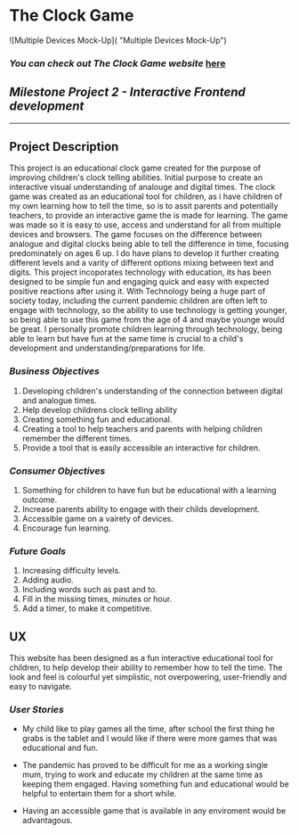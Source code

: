 # **The Clock Game**

![Multiple Devices Mock-Up]( "Multiple Devices Mock-Up")

### **_You can check out The Clock Game website_** [here](https://)

## **_Milestone Project 2 - Interactive Frontend development_**
---
## **Project Description**
This project is an educational clock game created for the purpose of improving children's clock telling abilities. Initial purpose to create an interactive visual understanding of analouge and digital times.
The clock game was created as an educational tool for children, as i have children of my own learning how to tell the time, so is to assit parents and potentially teachers, to provide an interactive game the is made for learning. 
The game was made so it is easy to use, access and understand for all from multiple devices and browsers. 
The game focuses on the difference between analogue and digital clocks being able to tell the difference in time, focusing predominately on ages 6 up. I do have plans to develop it further creating different levels and a varity of different options mixing between text and digits.
This project incoporates technology with education, its has been designed to be simple fun and engaging quick and easy with expected positive reactions after using it. 
With Technology being a huge part of society today, including the current pandemic children are often left to engage with technology, so the ability to use technology is getting younger, so being able to use this game from the age of 4 and maybe younge would be great.
I personally promote children learning through technology, being able to learn but have fun at the same time is crucial to a child's development and understanding/preparations for life.

### **_Business Objectives_**
1. Developing children's understanding of the connection between digital and analogue times.
2. Help develop childrens clock telling ability
3. Creating something fun and educational. 
4. Creating a tool to help teachers and parents with helping children remember the different times.
5. Provide a tool that is easily accessible an interactive for children.

### **_Consumer Objectives_**
1. Something for children to have fun but be educational with a learning outcome.
2. Increase parents ability to engage with their childs development.
3. Accessible game on a vairety of devices.
4. Encourage fun learning.

### **_Future Goals_** 
1. Increasing difficulty levels.
2. Adding audio.
3. Including words such as past and to.
4. Fill in the missing times, minutes or hour.
5. Add a timer, to make it competitive.

## **UX**

This website has been designed as a fun interactive educational tool for children, to help develop their ability to remember how to tell the time.
The look and feel is colourful yet simplistic, not overpowering, user-friendly and easy to navigate. 

### **_User Stories_**

- My child like to play games all the time, after school the first thing he grabs is the tablet and I would like if there were more games that was educational and fun.

- The pandemic has proved to be difficult for me as a working single mum, trying to work and educate my children at the same time as keeping them engaged. Having something fun and educational would be helpful to entertain them for a short while.

- Having an accessible game that is available in any enviroment would be advantagous.